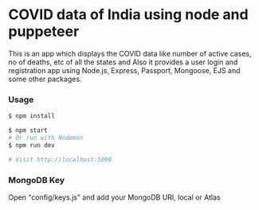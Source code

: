 # COVID data of India using node and puppeteer
This is an app which displays the COVID data like number of active cases, no of deaths, etc of all the states and
Also it provides a user login and registration app using Node.js, Express, Passport, Mongoose, EJS and some other packages.



### Usage

```sh
$ npm install
```

```sh
$ npm start
# Or run with Nodemon
$ npm run dev

# Visit http://localhost:5000
```

### MongoDB Key

Open "config/keys.js" and add your MongoDB URI, local or Atlas
